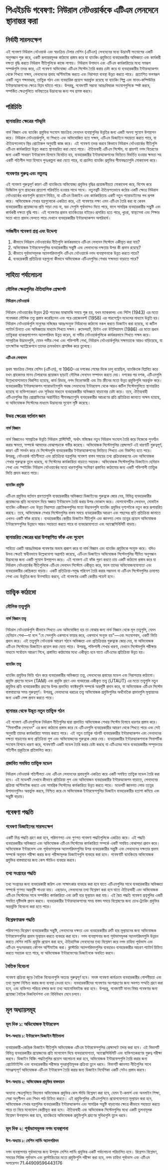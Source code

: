 # পিএইচডি গবেষণা: নিউরাল নেটওয়ার্ককে এটিএম লেনদেনে স্থানান্তর করা

## নির্বাহী সারসংক্ষেপ

এই গবেষণা নিউরাল নেটওয়ার্ক এবং স্বয়ংক্রিয় টেলার মেশিন (এটিএম) লেনদেনের মধ্যে উদ্ভাবনী সংযোগের একটি অনুসন্ধান শুরু করে, একটি রূপান্তরমূলক কাঠামো প্রস্তাব করে যা ব্যাংকিং প্রযুক্তিতে ব্যবহারকারীর অভিজ্ঞতা এবং কার্যকরী দক্ষতা বৃদ্ধি করতে নিউরাল নীতিগুলিকে কাজে লাগায়। নিউরাল উপাদান এবং এটিএম কার্যকারিতার মধ্যে সমরূপ সম্পর্কগুলি তদন্ত করে, এই গবেষণা অভিযোজ্য এটিএম সিস্টেম তৈরি করার চেষ্টা করে যা ব্যবহারকারীর ইন্টারঅ্যাকশন থেকে শিখতে সক্ষম, লেনদেনের প্রবাহ অপ্টিমাইজ করতে এবং নিরাপত্তা ব্যবস্থা উন্নত করতে পারে। প্রত্যাশিত ফলস্বরূপ একটি নতুন শব্দভাণ্ডার, তাত্ত্বিক গঠন এবং ব্যবহারিক প্রয়োগ অন্তর্ভুক্ত রয়েছে যা ব্যাংকিং শিল্প এবং মানব-কম্পিউটার ইন্টারঅ্যাকশনের ক্ষেত্রে বিপ্লব ঘটাতে পারে। উপরন্তু, গবেষণাটি সম্ভাব্য আন্তঃবিষয়ক সংযোগগুলিকে স্পষ্ট করবে, সম্পর্কিত ক্ষেত্রগুলিতে ভবিষ্যতের উদ্ভাবনের জন্য পথ প্রশস্ত করবে।

## পরিচিতি

### স্থানান্তরিত ক্ষেত্রের পটভূমি

নার্ভ বিজ্ঞান এবং ব্যাংকিং প্রযুক্তির সংযোগ স্বয়ংক্রিয় লেনদেন ব্যবস্থাগুলির উন্নতির জন্য একটি অনন্য সুযোগ উপস্থাপন করে। নিউরাল নেটওয়ার্কগুলি, যা শিখতে এবং অভিযোজিত হতে সক্ষম, এটিএম ডিজাইনে সহায়তা করতে পারে, যা ঐতিহ্যগতভাবে স্থির প্রোটোকল অনুযায়ী কাজ করে। এই গবেষণা তদন্ত করবে কিভাবে নিউরাল নেটওয়ার্কের নীতিগুলি এটিএম কার্যকারিতা উন্নত করতে স্থানান্তরিত করা যেতে পারে। ঐতিহ্যবাহী এটিএম সিস্টেম, যা প্রায়শই নগদ বিতরণের জন্য একটি সাধারণ ইন্টারফেস হিসাবে বিবেচিত হয়, ব্যবহারকারীর ইন্টারঅ্যাকশনের ভিত্তিতে বিবর্তিত হওয়ার ক্ষমতা সহ একটি গতিশীল সত্তা হিসাবে পুনঃকল্পনা করা যেতে পারে, যা প্রচলিত ব্যাংকিং প্রযুক্তির সীমাবদ্ধতাগুলি মোকাবেলা করে।

### গবেষণার গুরুত্ব এবং নতুনত্ব

এই গবেষণা গুরুত্বপূর্ণ কারণ এটি ব্যাংকিংয়ে অভিযোজ্য প্রযুক্তির বৃদ্ধির প্রয়োজনীয়তা মোকাবেলা করে, বিশেষ করে ডিজিটাল যুগে গ্রাহকের প্রত্যাশা পরিবর্তিত হওয়ার সাথে সাথে। নতুনত্বটি ঐতিহ্যগতভাবে কঠোর একটি ক্ষেত্রে নিউরাল নেটওয়ার্কের ধারণাগুলি প্রয়োগে নিহিত, যা এটিএম ডিজাইন এবং কার্যকারিতায় একটি নতুন প্যারাডাইমের পথ প্রশস্ত করে। অভিযোজক শেখার যন্ত্রগুলোকে একত্রিত করে, এই গবেষণার লক্ষ্য এমন এটিএম তৈরি করা যা কেবল ব্যবহারকারীর প্রয়োজনের প্রতি সাড়া দেয় না, বরং সেগুলি পূর্বাভাসও দিতে পারে, ফলে সামগ্রিক ব্যবহারকারীর সন্তুষ্টি এবং কার্যকরী দক্ষতা বৃদ্ধি পায়। এই গবেষণার প্রভাব ব্যাংকিংয়ের বাইরেও প্রসারিত হতে পারে, খুচরা, স্বাস্থ্যসেবা এবং শিক্ষার মতো খাতে প্রভাব ফেলতে পারে যেখানে ব্যবহারকারীর ইন্টারঅ্যাকশন অপরিহার্য।

### সর্বজনীন গবেষণা প্রশ্ন এবং উদ্দেশ্য

1. কীভাবে নিউরাল নেটওয়ার্কের নীতিগুলি কার্যকরভাবে এটিএম লেনদেন সিস্টেমে একীভূত করা যায়?
2. অভিযোজক ইন্টারফেসগুলির ব্যবহারকারীর সন্তুষ্টি এবং লেনদেনের দক্ষতার উপর কী প্রভাব রয়েছে?
3. কীভাবে পূর্বাভাসমূলক অ্যালগরিদমগুলি এটিএম নেটওয়ার্কে নগদ ব্যবস্থাপনাকে উন্নত করতে পারে?
4. ব্যবহারকারী প্রতিক্রিয়া যন্ত্রগুলো কীভাবে অভিযোজক এটিএমগুলির শেখার সক্ষমতা বাড়াতে পারে?

## সাহিত্য পর্যালোচনা

### মৌলিক ক্ষেত্রগুলির ঐতিহাসিক প্রেক্ষাপট

#### নিউরাল নেটওয়ার্ক

নিউরাল নেটওয়ার্কের উন্নয়ন 20 শতকের মাঝামাঝি সময়ে শুরু হয়, যখন ম্যাককালচ এবং পিটস (1943) এর মতো গবেষকরা মৌলিক তত্ত্ব প্রস্তাব করেছিলেন এবং পরে রোজেনবল্ট (1958) এর পারসেপ্ট্রন মডেলের মাধ্যমে উন্নতি হয়। নিউরাল নেটওয়ার্কগুলি মানুষের মস্তিষ্কের আন্তঃসংযুক্ত নিউরনের কাঠামো নকল করতে ডিজাইন করা হয়েছে, যা জটিল প্যাটার্ন চিনতে এবং অভিজ্ঞতার মাধ্যমে শিখতে সক্ষম। রুমেলহার্ট, হিন্টন এবং উইলিয়ামস (1986) এর মতো প্রধান তাত্ত্বিকরা ব্যাকপ্রপাগেশন অ্যালগরিদম উন্নত করেন, যা গভীর নেটওয়ার্কগুলিকে কার্যকরভাবে শিখতে সক্ষম করে। সাম্প্রতিক উদ্ভাবনগুলি, যেমন গভীর শেখা এবং শক্তিশালী শেখা, নিউরাল নেটওয়ার্কগুলির সক্ষমতাকে আরও বাড়িয়েছে, যা তাৎক্ষণিক অ্যাপ্লিকেশনে তাদের ক্রমবর্ধমান প্রাসঙ্গিক করে তুলেছে।

#### এটিএম লেনদেন

প্রথম স্বয়ংক্রিয় টেলার মেশিন (এটিএম), যা 1960-এর দশকের শেষের দিকে চালু হয়েছিল, ব্যাংকিংকে বিপ্লবিত করে যখন গ্রাহকদের মানব টেলারদের প্রয়োজন ছাড়াই মৌলিক লেনদেন সম্পাদন করতে দেয়। দশকের পর দশক, এটিএমগুলি উল্লেখযোগ্যভাবে বিকশিত হয়েছে, কার্ড রিডার, নগদ বিতরণকারী এবং টাচ স্ক্রীনের মতো উন্নত প্রযুক্তিগুলি অন্তর্ভুক্ত করে। ব্যবহারকারীর ইন্টারঅ্যাকশন প্যারাডাইমগুলি সহজ লেনদেনের ইন্টারফেস থেকে আরও জটিল সিস্টেমগুলিতে স্থানান্তরিত হয়েছে যা ব্যক্তিগতকরণ এবং সুবিধার মাধ্যমে ব্যবহারকারীর অভিজ্ঞতা বাড়ানোর চেষ্টা করে। তবে, ঐতিহ্যবাহী এটিএমগুলির স্থির প্রোগ্রামিংয়ের অন্তর্নিহিত সীমাবদ্ধতাগুলি ব্যবহারকারীর আচরণের প্রতি প্রতিক্রিয়া জানাতে অক্ষম হয়েছে, যা অভিযোজক সিস্টেমের মাধ্যমে উদ্ভাবনের সুযোগ সৃষ্টি করেছে।

### উভয় ক্ষেত্রের বর্তমান জ্ঞান

#### নার্ভ বিজ্ঞান

নার্ভ বিজ্ঞানেও সাম্প্রতিক উন্নতি নিউরাল প্লাস্টিসিটি, অর্থাৎ মস্তিষ্কের নতুন নিউরাল সংযোগ তৈরি করে নিজেকে পুনর্গঠন করার ক্ষমতা, সম্পর্কে আমাদের বোঝাপড়াকে গভীর করেছে। অভিযোজক সিস্টেমগুলির প্রেক্ষাপটে এই ধারণাটি গুরুত্বপূর্ণ, কারণ এটি সমর্থন করে যে সিস্টেমগুলি ব্যবহারকারীর ইন্টারঅ্যাকশনের ভিত্তিতে শিখতে এবং বিকশিত হতে পারে। উপরন্তু, নেটওয়ার্ক গতিশীলতা এবং প্রতিক্রিয়া যন্ত্রগুলির গবেষণা বাস্তব সময়ের তথ্য প্রক্রিয়াকরণের এবং অভিযোজক শেখার গুরুত্বকে তুলে ধরেছে, যা সিস্টেমের কার্যকারিতা বাড়াতে সহায়ক। অভিযোজক সিস্টেমগুলির ডিজাইনে হেবিয়ান শেখা এবং স্পাইকিং নিউরাল নেটওয়ার্কের মতো ধারণাগুলির সংমিশ্রণ প্রস্তাবিত কাঠামোর জন্য একটি শক্তিশালী তাত্ত্বিক ভিত্তি প্রদান করতে পারে।

#### ব্যাংকিং প্রযুক্তি

এটিএম প্রযুক্তির বর্তমান প্রবণতাগুলি ব্যবহারকারীর অভিজ্ঞতা ডিজাইনের গুরুত্বকে জোর দেয়, বিভিন্ন ব্যবহারকারীর প্রয়োজনের প্রতি মনোযোগ দিয়ে স্বজ্ঞাত ইন্টারফেস তৈরি করার উপর ফোকাস করে। যোগাযোগহীন লেনদেন, মোবাইল ব্যাংকিং একীকরণ এবং উন্নত নিরাপত্তা প্রোটোকলগুলির মতো উদ্ভাবনগুলি ব্যাংকিং প্রযুক্তির দৃশ্যপটকে নতুন করে রূপান্তরিত করছে। তবে, অভিযোজক শেখার সিস্টেমগুলির বাস্তব সময়ে ব্যবহারকারীর আচরণ এবং পছন্দের প্রতি প্রতিক্রিয়া জানাতে এখনও একটি ফাঁক রয়েছে। ব্যবহারকারীর কেন্দ্রীয় ডিজাইন নীতিগুলি এবং জ্ঞানগত লোড তত্ত্বের প্রয়োগ অভিযোজক ইন্টারফেসগুলির উন্নয়নে আরও সহায়তা করতে পারে যা ব্যবহারযোগ্যতা এবং অ্যাক্সেসিবিলিটি বাড়ায়।

### স্থানান্তরিত ক্ষেত্রের দ্বারা উপস্থাপিত ফাঁক এবং সুযোগ

সাহিত্য একটি আন্তঃবিষয়ক গবেষণার অভাব প্রকাশ করে যা নার্ভ বিজ্ঞান এবং ব্যাংকিং প্রযুক্তিকে সংযুক্ত করে। যদিও উভয় ক্ষেত্রই স্বাধীনভাবে উল্লেখযোগ্য অগ্রগতি করেছে, এটিএম ডিজাইনে অভিযোজক সিস্টেমগুলির সীমিত অনুসন্ধান উদ্ভাবনের জন্য একটি সুযোগ উপস্থাপন করে। এই গবেষণা এই ফাঁক পূরণ করতে চায় একটি কাঠামো প্রস্তাব করে যা নিউরাল নেটওয়ার্কের নীতিগুলিকে এটিএম লেনদেন সিস্টেমে একীভূত করে, ফলে তাদের অভিযোজনযোগ্যতা এবং ব্যবহারকারীর কেন্দ্রিকতা বাড়ায়। একটি প্রতিক্রিয়া-সমৃদ্ধ পরিবেশ তৈরি করার সম্ভাবনা যা এটিএম সিস্টেমগুলির ক্রমাগত শেখা এবং উন্নতির জন্য উত্সাহিত করবে, এই গবেষণার একটি কেন্দ্রীয় পয়েন্ট হবে।

## তাত্ত্বিক কাঠামো

### মৌলিক তত্ত্বগুলি

#### নার্ভ বিজ্ঞান তত্ত্ব

নিউরাল নেটওয়ার্কগুলি কীভাবে শিখতে এবং অভিযোজিত হয় তা বোঝার জন্য নার্ভ বিজ্ঞান থেকে মূল তত্ত্বগুলি, যেমন হেবিয়ান শেখা—যা বলে "যে সেলগুলি একসাথে ফায়ার করে, একসাথে সংযুক্ত হয়"—এবং সংযোগবাদ, একটি ভিত্তি প্রদান করে। এই তত্ত্বগুলি নেটওয়ার্ক আচরণ গঠনে অভিজ্ঞতা এবং প্রতিক্রিয়ার গুরুত্বকে জোর দেয়, যা অভিযোজক এটিএম সিস্টেমের ডিজাইনে প্রয়োগ করা যেতে পারে। উপরন্তু, শক্তিশালী শেখার ধারণা, যেখানে সিস্টেমগুলি পরীক্ষার মাধ্যমে সর্বোত্তম আচরণ শিখে, প্রস্তাবিত কাঠামোর মধ্যে একীভূত হবে যাতে এটিএমের প্রতিক্রিয়া উন্নত হয়।

#### ব্যাংকিং তত্ত্ব

ব্যাংকিং প্রযুক্তির ভিত্তি গঠন করে ব্যবহারকারীর অভিজ্ঞতা তত্ত্ব, লেনদেনের প্রবাহের মডেল এবং নিরাপত্তার কাঠামো। প্রযুক্তি গ্রহণের মডেল (TAM) এবং প্রযুক্তি গ্রহণ এবং ব্যবহারের একীকৃত তত্ত্ব (UTAUT) এর মতো তত্ত্বগুলি নতুন প্রযুক্তির প্রতি ব্যবহারকারীর গ্রহণের উপর প্রভাবিত ফ্যাক্টরগুলি সম্পর্কে অন্তর্দৃষ্টি প্রদান করে, যা অভিযোজক এটিএম সিস্টেম বাস্তবায়নের সময় গুরুত্বপূর্ণ। উপরন্তু, লেনদেনের খরচের তত্ত্ব অভিযোজক প্রযুক্তিগুলির অর্থনৈতিক প্রভাবগুলি মূল্যায়নের জন্য একটি লেন্স প্রদান করতে পারে।

### স্থানান্তর থেকে উদ্ভূত নতুন তাত্ত্বিক গঠন

এই গবেষণা এটিএমগুলিকে নিউরাল নীতিগুলির দ্বারা প্রভাবিত অভিযোজক শেখার সিস্টেম হিসাবে ধারণার প্রস্তাব করে। "সিনাপটিক লেনদেন" এর জন্য কাঠামো প্রস্তাব করে যে এটিএমগুলি ব্যবহারকারীর আচরণ থেকে শিখতে পারে এবং সেই অনুযায়ী তাদের কার্যকারিতা সমন্বয় করতে পারে। এই নতুন তাত্ত্বিক গঠনটি ব্যবহারকারীর ইন্টারঅ্যাকশন এবং লেনদেনের দক্ষতা বাড়ানোর জন্য প্রতিক্রিয়া লুপ এবং অভিযোজনের গুরুত্বকে জোর দেয়। ব্যবহারকারীর ইন্টারঅ্যাকশনকে সিনাপটিক সংযোগ হিসাবে ধারণা করে, গবেষণাটি একটি মডেল তৈরি করার চেষ্টা করছে যা এটিএমের সাথে ব্যবহারকারীর সম্পৃক্ততার গতিশীল প্রকৃতিকে প্রতিফলিত করে।

### প্রস্তাবিত সমন্বিত তাত্ত্বিক মডেল

নিউরাল নেটওয়ার্ক গতিশীলতা এবং এটিএম লেনদেনের প্রবাহগুলি একত্রিত করে একটি সমন্বিত তাত্ত্বিক মডেল তৈরি করা হবে। এই মডেলটি দেখাবে কীভাবে প্রতিক্রিয়া লুপ এবং অভিযোজন ব্যবহারকারীর ইন্টারঅ্যাকশন বাড়াতে, লেনদেনের প্রক্রিয়া অপ্টিমাইজ করতে এবং সামগ্রিক সিস্টেমের কার্যকারিতা উন্নত করতে পারে। মডেলটি জ্ঞানগত লোড তত্ত্বের উপাদানগুলিও অন্তর্ভুক্ত করবে, নিশ্চিত করে যে অভিযোজক ইন্টারফেসগুলির ডিজাইন ব্যবহারকারীর হতাশা কমিয়ে এবং সন্তুষ্টি বাড়ায়।

## গবেষণা পদ্ধতি

### গবেষণা ডিজাইনের সারসংক্ষেপ

একটি মিশ্র পদ্ধতি গ্রহণ করা হবে, পরিমাণগত এবং গুণগত গবেষণা পদ্ধতিগুলিকে একত্রিত করে। এই পদ্ধতি ব্যবহারকারীর অভিজ্ঞতা এবং অভিযোজক এটিএম সিস্টেমের কার্যকারিতা সম্পর্কে একটি সমন্বিত বোঝাপড়া প্রদান করে। অভিযোজক ইন্টারফেস এবং পূর্বাভাসমূলক অ্যালগরিদমগুলির উপর ব্যবহারকারীর সন্তুষ্টি এবং লেনদেনের দক্ষতার প্রভাব সম্পর্কে অনুমান পরীক্ষা করার জন্য পরীক্ষামূলক ডিজাইনগুলি ব্যবহার করা হবে। গবেষণাটি ব্যাংকিংয়ে অভিযোজক প্রযুক্তির বাস্তবায়নের জন্য কেস স্টাডিও ব্যবহার করবে।

### তথ্য সংগ্রহের পদ্ধতি

তথ্য সংগ্রহের জন্য ব্যবহারকারী জরিপ এবং সাক্ষাৎকার ব্যবহার করা হবে যাতে এটিএমগুলির সাথে ব্যবহারকারীর অভিজ্ঞতা সম্পর্কে গুণগত অন্তর্দৃষ্টি পাওয়া যায়। এছাড়াও, লেনদেনের তথ্য বিশ্লেষণ করা হবে যাতে ঐতিহ্যবাহী এবং অভিযোজক এটিএম সিস্টেমের সাথে সম্পর্কিত কার্যকারিতা এবং ত্রুটি হার মূল্যায়ন করা যায়। এই দ্বৈত পদ্ধতি গবেষণা প্রশ্নগুলির একটি সমন্বিত দৃষ্টিভঙ্গি প্রদান করবে। ব্যবহারকারীর ইন্টারঅ্যাকশনের সময় বাস্তব সময়ে বিশ্লেষণের জন্য চোখ-ট্র্যাকিং প্রযুক্তির অন্তর্ভুক্তি বিবেচনা করা হতে পারে।

### বিশ্লেষণাত্মক পদ্ধতি

পরিমাণগত বিশ্লেষণ ব্যবহারকারীর সন্তুষ্টি, লেনদেনের দক্ষতা এবং ব্যবহারকারীর ত্রুটি হার মূল্যায়নের জন্য অভিযোজক ইন্টারফেসগুলির প্রভাব মূল্যায়ন করতে ব্যবহার করা হবে। নগদ ব্যবস্থাপনার জন্য পূর্বাভাসমূলক অ্যালগরিদমগুলি উন্নয়ন করতে মেশিন লার্নিং প্রযুক্তি প্রয়োগ করা হবে, ঐতিহাসিক লেনদেনের তথ্য বিশ্লেষণ করে নগদ চাহিদা পূর্বাভাস এবং এটিএম পুনঃসরবরাহ কৌশল অপ্টিমাইজ করা। ক্লাস্টারিং অ্যালগরিদমগুলির ব্যবহারও ব্যবহারকারীর আচরণ প্যাটার্ন চিহ্নিত করতে সহায়ক হতে পারে, যা অভিযোজক ইন্টারফেসের ডিজাইনকে অবহিত করবে।

### নৈতিক বিবেচনা

গবেষণা প্রক্রিয়া জুড়ে নৈতিক বিবেচনাগুলি অত্যন্ত গুরুত্বপূর্ণ হবে। সমস্ত গবেষণা কার্যক্রমে ব্যবহারকারীর গোপনীয়তা এবং তথ্য সুরক্ষা নিশ্চিত করার জন্য ব্যবস্থা নেওয়া হবে। ব্যবহারকারীদের গবেষণায় অংশগ্রহণের জন্য অবগত সম্মতি গ্রহণ করা হবে, এবং ব্যক্তিগত পরিচয় রক্ষার জন্য তথ্য অ্যানোনিমাইজ করা হবে। উপরন্তু, গবেষণাটি মানব বিষয় গবেষণার জন্য প্রযোজ্য নৈতিক দিকনির্দেশনা এবং বিধিবিধান মেনে চলবে।

## মূল অধ্যায়সমূহ

### মূল দিক ১: অভিযোজক ইন্টারফেস

#### উপ-অধ্যায় ১: ইন্টারফেস ডিজাইন নীতিমালা

ব্যবহারকারী-কেন্দ্রিক ডিজাইন নীতিগুলি অভিযোজক এটিএম ইন্টারফেসগুলির প্রেক্ষাপটে তদন্ত করা হবে। এই বিভাগটি বিভিন্ন ব্যবহারকারীর প্রয়োজনের প্রতি মনোযোগ দিয়ে ব্যবহারযোগ্যতা, অ্যাক্সেসিবিলিটি এবং ব্যক্তিগতকরণের গুরুত্ব পরীক্ষা করবে। ডিজাইন থিঙ্কিং পদ্ধতিগুলির প্রয়োগ আলোচনা করা হবে, অভিযোজক ইন্টারফেসগুলি তৈরি করার জন্য প্রোটোটাইপিং এবং ব্যবহারকারীর পরীক্ষার পুনরাবৃত্তিমূলক প্রক্রিয়া তুলে ধরবে। বিভাগটি জ্ঞানগত নীতিগুলির সাথে সামঞ্জস্যপূর্ণ অভিযোজক এটিএম ইন্টারফেস তৈরি করার জন্য ডিজাইন নির্দেশিকা একটি সেটও প্রস্তাব করবে।

#### উপ-অধ্যায় ২: অভিযোজক প্রযুক্তির বাস্তবায়ন

অন্যান্য ক্ষেত্রগুলিতে বিদ্যমান অভিযোজক প্রযুক্তির কেস স্টাডি বিশ্লেষণ করা হবে, যেমন ই-কমার্স এবং অনলাইন শিক্ষা, সেরা অনুশীলন এবং শিখন পাঠ চিহ্নিত করতে। এই প্রযুক্তিগুলির এটিএমগুলিতে প্রয়োগযোগ্যতা মূল্যায়ন করা হবে, অভিযোজক শেখার যন্ত্রগুলির ব্যবহারকারীর ইন্টারঅ্যাকশন এবং সামগ্রিক সন্তুষ্টি বাড়ানোর ক্ষেত্রে কীভাবে সহায়তা করতে পারে তা নিয়ে মনোযোগ কেন্দ্রীভূত করা হবে। ঐতিহ্যবাহী এবং অভিযোজক সিস্টেমগুলির মধ্যে একটি তুলনামূলক বিশ্লেষণ উপস্থাপন করা হবে, ব্যাংকিংয়ে অভিযোজক প্রযুক্তিগুলি গ্রহণের সুবিধাগুলি তুলে ধরবে।

### মূল দিক ২: পূর্বাভাসমূলক নগদ ব্যবস্থাপনা

#### উপ-অধ্যায় ১: মেশিন লার্নিং অ্যালগরিদম

নগদ ব্যবস্থাপনার পূর্বাভাসের জন্য উপযুক্ত মেশিন লার্নিং প্রযুক্তির একটি পর্যালোচনা পরিচালিত হবে। রিগ্রেশন বিশ্লেষণ, সময়ের সিরিজ পূর্বাভাস এবং ক্লাস্টারিংয়ের মতো প্রযুক্তিগুলি পরীক্ষা করা হবে, নগদ চাহিদা পূর্বাভাস এবং এটিএম অপারেশন 71.44909596443176